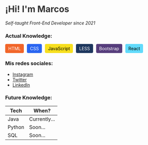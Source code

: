 <body>
  <h1 style="color: #333;">¡Hi! I'm Marcos</h1>

  <p style="font-style: italic;">Self-taught Front-End Developer since 2021</p>

  <h3>Actual Knowledge:</h3>

  <div style="display: flex; flex-wrap: wrap;">
    <span style="background-color: #F16529; color: #FFFFFF; padding: 6px 10px; border-radius: 4px; margin-right: 10px;">HTML</span>
    <span style="background-color: #2965F1; color: #FFFFFF; padding: 6px 10px; border-radius: 4px; margin-right: 10px;">CSS</span>
    <span style="background-color: #F7DF1E; color: #000000; padding: 6px 10px; border-radius: 4px; margin-right: 10px;">JavaScript</span>
    <span style="background-color: #1D365D; color: #FFFFFF; padding: 6px 10px; border-radius: 4px; margin-right: 10px;">LESS</span>
    <span style="background-color: #563D7C; color: #FFFFFF; padding: 6px 10px; border-radius: 4px; margin-right: 10px;">Bootstrap</span>
    <span style="background-color: #61DAFB; color: #000000; padding: 6px 10px; border-radius: 4px; margin-right: 10px;">React</span>
  </div>

  <h3>Mis redes sociales:</h3>

  <ul>
    <li><a href="https://www.instagram.com/m4rcos_fg/">Instagram</a></li>
    <li><a href="https://twitter.com/msfurcogaitan">Twitter</a></li>
    <li><a href="https://www.linkedin.com/in/msfurcogaitan/">LinkedIn</a></li>
  </ul>

  <h3>Future Knowledge:</h3>

  <table>
    <thead>
      <tr>
        <th>Tech</th>
        <th>When?</th>
      </tr>
    </thead>
    <tbody>
      <tr>
        <td>Java</td>
        <td>Currently...</td>
      </tr>
      <tr>
        <td>Python</td>
        <td>Soon...</td>
      </tr>
      <tr>
        <td>SQL</td>
        <td>Soon...</td>
      </tr>
    </tbody>
  </table>
</body>
